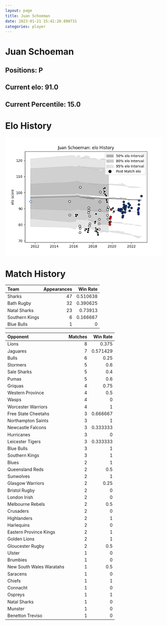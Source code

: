 ```yaml
---  
layout: page  
title: Juan Schoeman  
date: 2023-01-21 15:41:28.890731  
categories: player  
---
```

# Juan Schoeman

## Positions: P

## Current elo: 91.0

## Current Percentile: 15.0

# Elo History


![elo history](history_JuanSchoeman.png)
# Match History


| Team           |   Appearances |   Win Rate |
|:---------------|--------------:|-----------:|
| Sharks         |            47 |   0.510638 |
| Bath Rugby     |            32 |   0.390625 |
| Natal Sharks   |            23 |   0.73913  |
| Southern Kings |             6 |   0.166667 |
| Blue Bulls     |             1 |   0        |

| Opponent                 |   Matches |   Win Rate |
|:-------------------------|----------:|-----------:|
| Lions                    |         8 |   0.375    |
| Jaguares                 |         7 |   0.571429 |
| Bulls                    |         6 |   0.25     |
| Stormers                 |         5 |   0.6      |
| Sale Sharks              |         5 |   0.4      |
| Pumas                    |         5 |   0.6      |
| Griquas                  |         4 |   0.75     |
| Western Province         |         4 |   0.5      |
| Wasps                    |         4 |   0        |
| Worcester Warriors       |         4 |   1        |
| Free State Cheetahs      |         3 |   0.666667 |
| Northampton Saints       |         3 |   1        |
| Newcastle Falcons        |         3 |   0.333333 |
| Hurricanes               |         3 |   0        |
| Leicester Tigers         |         3 |   0.333333 |
| Blue Bulls               |         3 |   1        |
| Southern Kings           |         3 |   1        |
| Blues                    |         2 |   1        |
| Queensland Reds          |         2 |   0.5      |
| Sunwolves                |         2 |   1        |
| Glasgow Warriors         |         2 |   0.25     |
| Bristol Rugby            |         2 |   0        |
| London Irish             |         2 |   0        |
| Melbourne Rebels         |         2 |   0.5      |
| Crusaders                |         2 |   0        |
| Highlanders              |         2 |   1        |
| Harlequins               |         2 |   0        |
| Eastern Province Kings   |         2 |   1        |
| Golden Lions             |         2 |   1        |
| Gloucester Rugby         |         2 |   0.5      |
| Ulster                   |         1 |   0        |
| Brumbies                 |         1 |   0        |
| New South Wales Waratahs |         1 |   0.5      |
| Saracens                 |         1 |   0        |
| Chiefs                   |         1 |   1        |
| Connacht                 |         1 |   0        |
| Ospreys                  |         1 |   1        |
| Natal Sharks             |         1 |   0        |
| Munster                  |         1 |   0        |
| Benetton Treviso         |         1 |   0        |